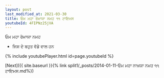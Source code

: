 ```yaml
---
layout: post
last_modified_at: 2021-03-30
title: ਓਮ ਮਹਾ ਰੋਮਾਯਾ ਨਮਹ ੧੧ ਟਾਇਮਸ
youtubeId: 4FIPNz25jVA
---
```

 
 
 ਓਮ ਮਹਾ ਰੋਮਾਯਾ ਨਮਹ  
 
 -  ਜਿਸ ਦੇ ਬਹੁਤ ਵੱਡੇ ਵਾਲ ਹਨ 
 
  
 
  
 
 
 
 
 
 


{% include youtubePlayer.html id=page.youtubeId %}
 
[Next]({{ site.baseurl }}{% link  split1/_posts/2014-01-11-ਓਮ ਮਹਾ ਨਾਖ਼ਯਾ ਨਮਹ ੧੧ ਟਾਇਮਸ.md%})
 
